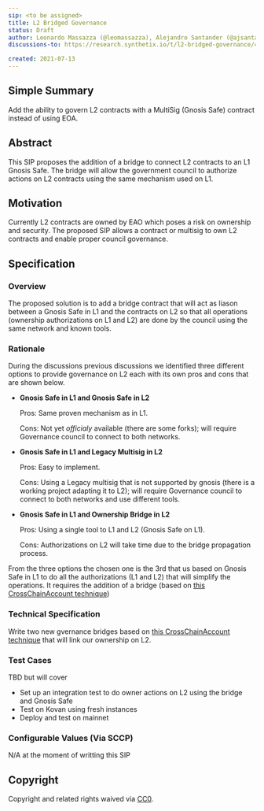 ```yaml
---
sip: <to be assigned>
title: L2 Bridged Governance
status: Draft
author: Leonardo Massazza (@leomassazza), Alejandro Santander (@ajsantander)
discussions-to: https://research.synthetix.io/t/l2-bridged-governance/443

created: 2021-07-13
---
```


<!--You can leave these HTML comments in your merged SIP and delete the visible duplicate text guides, they will not appear and may be helpful to refer to if you edit it again. This is the suggested template for new SIPs. Note that an SIP number will be assigned by an editor. When opening a pull request to submit your SIP, please use an abbreviated title in the filename, `sip-draft_title_abbrev.md`. The title should be 44 characters or less.-->

## Simple Summary
<!--"If you can't explain it simply, you don't understand it well enough." Simply describe the outcome the proposed changes intends to achieve. This should be non-technical and accessible to a casual community member.-->
Add the ability to govern L2 contracts with a MultiSig (Gnosis Safe) contract instead of using EOA.

## Abstract
<!--A short (~200 word) description of the proposed change, the abstract should clearly describe the proposed change. This is what *will* be done if the SIP is implemented, not *why* it should be done or *how* it will be done. If the SIP proposes deploying a new contract, write, "we propose to deploy a new contract that will do x".-->
This SIP proposes the addition of a bridge to connect L2 contracts to an L1 Gnosis Safe. The bridge will allow the government council to authorize actions on L2 contracts using the same mechanism used on L1. 

## Motivation
<!--This is the problem statement. This is the *why* of the SIP. It should clearly explain *why* the current state of the protocol is inadequate.  It is critical that you explain *why* the change is needed, if the SIP proposes changing how something is calculated, you must address *why* the current calculation is innaccurate or wrong. This is not the place to describe how the SIP will address the issue!-->
Currently L2 contracts are owned by EAO which poses a risk on ownership and security. The proposed SIP allows a contract or multisig to own L2 contracts and enable proper council governance.

## Specification
<!--The specification should describe the syntax and semantics of any new feature, there are five sections
1. Overview
2. Rationale
3. Technical Specification
4. Test Cases
5. Configurable Values
-->

### Overview
<!--This is a high level overview of *how* the SIP will solve the problem. The overview should clearly describe how the new feature will be implemented.-->
The proposed solution is to add a bridge contract that will act as liason between a Gnosis Safe in L1 and the contracts on L2 so that all operations (ownership authorizations on L1 and L2) are done by the council using the same network and known tools.

### Rationale
<!--This is where you explain the reasoning behind how you propose to solve the problem. Why did you propose to implement the change in this way, what were the considerations and trade-offs. The rationale fleshes out what motivated the design and why particular design decisions were made. It should describe alternate designs that were considered and related work. The rationale may also provide evidence of consensus within the community, and should discuss important objections or concerns raised during discussion.-->
During the discussions previous discussions we identified three different options to provide governance on L2 each with its own pros and cons that are shown below.

* **Gnosis Safe in L1 and Gnosis Safe in L2**

    Pros: Same proven mechanism as in L1.

    Cons: Not yet *officialy* available (there are some forks); will require Governance council to connect to both networks.
* **Gnosis Safe in L1 and Legacy Multisig in L2**

    Pros: Easy to implement.

    Cons: Using a Legacy multisig that is not supported by gnosis (there is a working project adapting it to L2); will require Governance council to connect to both networks and use different tools.
* **Gnosis Safe in L1 and Ownership Bridge in L2**

    Pros: Using a single tool to L1 and L2 (Gnosis Safe on L1).

    Cons: Authorizations on L2 will take time due to the bridge propagation process.

From the three options the chosen one is the 3rd that us based on Gnosis Safe in L1 to do all the authorizations (L1 and L2) that will simplify the operations. It requires the addition of a bridge (based on [this CrossChainAccount technique](https://github.com/gakonst/xchain-account/blob/master/contracts/CrossChainAccount.sol)) 

### Technical Specification
<!--The technical specification should outline the public API of the changes proposed. That is, changes to any of the interfaces Synthetix currently exposes or the creations of new ones.-->
Write two new gvernance bridges based on [this CrossChainAccount technique](https://github.com/gakonst/xchain-account/blob/master/contracts/CrossChainAccount.sol) that will link our ownership on L2. 


### Test Cases
<!--Test cases for an implementation are mandatory for SIPs but can be included with the implementation..-->
TBD but will cover
* Set up an integration test to do owner actions on L2 using the bridge and Gnosis Safe
* Test on Kovan using fresh instances
* Deploy and test on mainnet

### Configurable Values (Via SCCP)
<!--Please list all values configurable via SCCP under this implementation.-->
N/A at the moment of writting this SIP

## Copyright
Copyright and related rights waived via [CC0](https://creativecommons.org/publicdomain/zero/1.0/).
